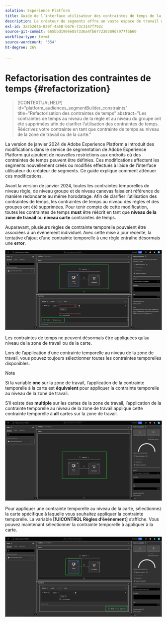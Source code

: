 ```yaml
---
solution: Experience Platform
title: Guide de l’interface utilisateur des contraintes de temps de la segmentation refactorisées
description: Le créateur de segments offre un vaste espace de travail qui vous permet d’interagir avec les éléments de données de profil. L’espace de travail fournit des commandes intuitives pour la création et la modification de règles, telles que le glisser-déposer de mosaïques utilisées pour représenter les propriétés des données.
exl-id: 3a352d46-829f-4a58-b676-73c3147f792c
source-git-commit: 665bbd1904e857336a4fb677230389d7977f6b60
workflow-type: tm+mt
source-wordcount: '354'
ht-degree: 26%

---
```


# Refactorisation des contraintes de temps {#refactorization}

>[!CONTEXTUALHELP]
>id="platform_audiences_segmentBuilder_constraints"
>title="Refactorisation des contraintes de temps"
>abstract="Les contraintes de temps au niveau de la règle et au niveau du groupe ont été supprimées afin de clarifier l’utilisation des contraintes de temps. Réécrivez votre contrainte en tant que contrainte de temps au niveau de la zone de travail ou de la carte."

La version de janvier 2024 de Adobe Experience Platform a introduit des modifications dans le service de segmentation de Adobe Experience Platform qui ajoutent de nouvelles restrictions aux endroits où des contraintes de temps peuvent être définies. Ces modifications affectent les segments nouvellement créés ou modifiés effectués à l’aide de l’interface utilisateur du créateur de segments. Ce guide explique comment atténuer ces modifications.

Avant la version de janvier 2024, toutes les contraintes temporelles de niveau règle, de niveau groupe et de niveau canevas faisaient référence de manière redondante au même horodatage. Afin de clarifier l’utilisation des contraintes de temps, les contraintes de temps au niveau des règles et des groupes ont été supprimées. Pour tenir compte de cette modification, toutes les contraintes de temps **must** être réécrit en tant que **niveau de la zone de travail** ou **niveau carte** contraintes de temps.

Auparavant, plusieurs règles de contrainte temporelle pouvaient être associées à un événement individuel. Avec cette mise à jour récente, la tentative d’ajout d’une contrainte temporelle à une règle entraîne désormais une **error**.

![La contrainte temporelle au niveau de la règle est mise en surbrillance. L’erreur qui se produit par la suite est également mise en surbrillance. ](../images/ui/segment-refactoring/rule-time-constraint.png)

Les contraintes de temps ne peuvent désormais être appliquées qu’au niveau de la zone de travail ou de la carte.

Lors de l’application d’une contrainte temporelle au niveau de la zone de travail, vous pouvez toujours sélectionner toutes les contraintes temporelles disponibles.

>[!NOTE]
>
>Si la variable **one** sur la zone de travail, l’application de la contrainte temporelle à la carte est **équivalent** pour appliquer la contrainte temporelle au niveau de la zone de travail.
>
>S’il existe des **multiple** sur les cartes de la zone de travail, l’application de la contrainte temporelle au niveau de la zone de travail applique cette contrainte temporelle à **all** cartes sur la zone de travail.

![La contrainte temporelle au niveau de la zone de travail est mise en surbrillance.](../images/ui/segment-refactoring/canvas-time-constraint.png)

Pour appliquer une contrainte temporelle au niveau de la carte, sélectionnez la carte spécifique à laquelle vous souhaitez appliquer la contrainte temporelle. La variable **[!UICONTROL Règles d’événement]** s’affiche. Vous pouvez maintenant sélectionner la contrainte temporelle à appliquer à la carte.

![La contrainte temporelle au niveau de la carte est mise en surbrillance.](../images/ui/segment-refactoring/card-time-constraint.png)
